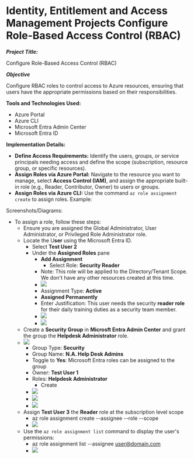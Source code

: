 # Identity, Entitlement and Access Management Projects Configure Role-Based Access Control (RBAC)

**_Project Title:_**

Configure Role-Based Access Control (RBAC)

  

  

**_Objective_**

Configure RBAC roles to control access to Azure resources, ensuring that users have the appropriate permissions based on their responsibilities.

  

**Tools and Technologies Used:**

*   Azure Portal
*   Azure CLI
*   Microsoft Entra Admin Center
*   Microsoft Entra ID

**Implementation Details:**

*   **Define Access Requirements:** Identify the users, groups, or service principals needing access and define the scope (subscription, resource group, or specific resources).
*   **Assign Roles via Azure Portal:** Navigate to the resource you want to manage, select **Access Control (IAM)**, and assign the appropriate built-in role (e.g., Reader, Contributor, Owner) to users or groups.
*   **Assign Roles via Azure CLI:** Use the command `az role assignment create` to assign roles. Example:

  

Screenshots/Diagrams:

*   To assign a role, follow these steps:
    *   Ensure you are assigned the Global Administrator, User Administrator, or Privileged Role Administrator role.
    *   Locate the U**ser** using the Microsoft Entra ID.
        *   Select **Test User 2**
        *   Under the **Assigned Roles** pane
            *   **Add Assignment**
                *   Select Role: **Security Reader**
            *   Note: This role will be applied to the Directory/Tenant Scope. We don't have any other resources created at this time.
            *   ![](https://t9014131694.p.clickup-attachments.com/t9014131694/21ff563a-f438-4d93-a781-23b0b592bdee/image.png)
            *   Assignment Type: **Active**
            *   **Assigned Permanently**
            *   Enter Justification: This user needs the security **reader role** for their daily training duties as a security team member.
            *   ![](https://t9014131694.p.clickup-attachments.com/t9014131694/0be071db-055d-4ae6-99d4-31e71417386a/image.png)
            *   ![](https://t9014131694.p.clickup-attachments.com/t9014131694/c201cbd6-4907-4472-ad46-0f4fcf452ba6/image.png)
    *   Create a **Security Group** in **Microsft Entra Admin Center** and grant the group the **Helpdesk Administrator** role.
    *   ![](https://t9014131694.p.clickup-attachments.com/t9014131694/cbda0b95-0178-439f-9bef-1bb7427c8f3c/image.png)
        *   Group Type: **Security**
        *   Group Name: **N.A. Help Desk Admins**
        *   Toggle to **Yes**: Microsoft Entra roles can be assigned to the group
        *   Owner: **Test User 1**
        *   Roles: **Helpdesk Administrator**
            *   Create
        *   ![](https://t9014131694.p.clickup-attachments.com/t9014131694/3a6532b7-ac62-401b-894a-1b90fecdc7b6/image.png)
        *   ![](https://t9014131694.p.clickup-attachments.com/t9014131694/53ef3488-0e07-4b3f-a11d-4a34af8aacf9/image.png)
        *   ![](https://t9014131694.p.clickup-attachments.com/t9014131694/e611dcac-efdc-4045-a39c-7ee6b4752165/image.png)
    *   Assign **Test User 3** the **Reader** role at the subscription level scope
        *   az role assignment create --assignee <principal-id-or-email> --role <role-name> --scope <scope>
        *   ![](https://t9014131694.p.clickup-attachments.com/t9014131694/e45aec41-7c57-43fb-822a-e1890d7ea1eb/image.png)
    *   Use the `az role assignment list` command to display the user's permissions:
        *   az role assignment list --assignee [user@domain.com](mailto:user@domain.com)
        *   ![](https://t9014131694.p.clickup-attachments.com/t9014131694/e0e981a8-f474-4ad6-83d9-42e1d9714642/image.png)
